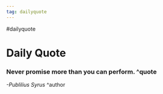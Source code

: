 ```yaml
---
tag: dailyquote
---
```


#dailyquote

# Daily Quote

### Never promise more than you can perform. ^quote
*-Publilius Syrus* ^author
